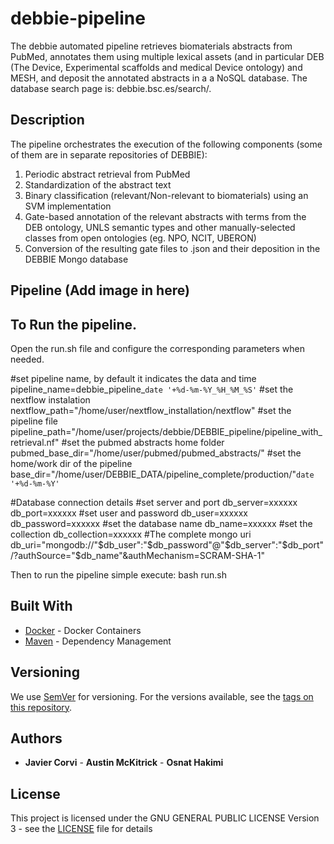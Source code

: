 # debbie-pipeline 

The debbie automated pipeline retrieves biomaterials abstracts from PubMed, annotates them using multiple lexical assets (and in particular DEB (The Device, Experimental scaffolds and medical Device ontology) and MESH, and deposit the annotated abstracts in a a NoSQL database. The database search page is: debbie.bsc.es/search/. 

## Description 

The pipeline orchestrates the execution of the following components (some of them are in separate repositories of DEBBIE):
1. Periodic abstract retrieval from PubMed
2. Standardization of the abstract text
3. Binary classification (relevant/Non-relevant to biomaterials) using an SVM implementation
4. Gate-based annotation of the relevant abstracts with terms from the DEB ontology, UNLS semantic types and other manually-selected classes from open ontologies (eg. NPO, NCIT, UBERON) 
5. Conversion of the resulting gate files to .json and their deposition in the DEBBIE Mongo database

## Pipeline (Add image in here)

## To Run the pipeline.  

Open the run.sh file and configure the corresponding parameters when needed.

#set pipeline name, by default it indicates the data and time
pipeline_name=debbie_pipeline_`date '+%d-%m-%Y_%H_%M_%S'`
#set the nextflow instalation
nextflow_path="/home/user/nextflow_installation/nextflow"
#set the pipeline file
pipeline_path="/home/user/projects/debbie/DEBBIE_pipeline/pipeline_with_retrieval.nf"
#set the pubmed abstracts home folder
pubmed_base_dir="/home/user/pubmed/pubmed_abstracts/"
#set the home/work dir of the pipeline
base_dir="/home/user/DEBBIE_DATA/pipeline_complete/production/"`date '+%d-%m-%Y'`

#Database connection details
#set server and port
db_server=xxxxxx
db_port=xxxxxx
#set user and password
db_user=xxxxxx
db_password=xxxxxx
#set the database name
db_name=xxxxxx
#set the collection
db_collection=xxxxxx
#The complete mongo uri
db_uri="mongodb://"$db_user":"$db_password"@"$db_server":"$db_port"/?authSource="$db_name"&authMechanism=SCRAM-SHA-1"


Then to run the pipeline simple execute:
bash run.sh

## Built With

* [Docker](https://www.docker.com/) - Docker Containers
* [Maven](https://maven.apache.org/) - Dependency Management

## Versioning

We use [SemVer](http://semver.org/) for versioning. For the versions available, see the [tags on this repository](https://github.com/ProjectDebbie/DEBBIE_pipeline/tags). 

## Authors

* **Javier Corvi** - **Austin McKitrick** - **Osnat Hakimi**

## License

This project is licensed under the GNU GENERAL PUBLIC LICENSE Version 3 - see the [LICENSE](LICENSE) file for details


	
		

